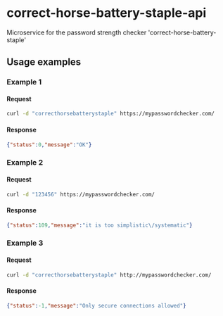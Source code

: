 # correct-horse-battery-staple-api
Microservice for the password strength checker 'correct-horse-battery-staple'

## Usage examples
### Example 1
#### Request
```bash
curl -d "correcthorsebatterystaple" https://mypasswordchecker.com/
```
#### Response
```json
{"status":0,"message":"OK"}
```

### Example 2
#### Request
```bash
curl -d "123456" https://mypasswordchecker.com/
```
#### Response
```json
{"status":109,"message":"it is too simplistic\/systematic"}
```

### Example 3
#### Request
```bash
curl -d "correcthorsebatterystaple" http://mypasswordchecker.com/
```
#### Response
```json
{"status":-1,"message":"Only secure connections allowed"}
```
